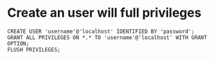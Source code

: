# Create an user will full privileges

    CREATE USER 'username'@'localhost' IDENTIFIED BY 'password';
    GRANT ALL PRIVILEGES ON *.* TO 'username'@'localhost' WITH GRANT OPTION;
    FLUSH PRIVILEGES;
